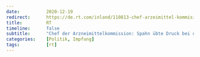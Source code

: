```yaml
---
date:          2020-12-19
redirect:      https://de.rt.com/inland/110813-chef-arzeimittel-kommision-spahn-hat/
title:         RT
timeline:      false
subtitle:      "Chef der Arzneimittelkommission: Spahn übte Druck bei der Impfstoff-Zulassung aus"
categories:    [Politik, Impfung]
tags:          [rt]
---
```

